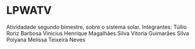 # LPWATV
Atividadade segundo bimestre, sobre o sistema solar.
Integrantes:
Túllio Roriz Barbosa
Vinicius Henrique Magalhães Silva
Vitoria Guimarães Silva
Polyana Melissa Teixeira Neves
